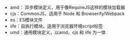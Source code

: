 - amd： 异步模块定义，用于像RequireJS这样的模块加载器
- cjs：CommonJS，适用于 Node 和 Browserify/Webpack
- es：ES模块文件
- iife：自执行模块，适用于浏览器环境script标签
- umd：通用模块定义，以amd，cjs 和 iife 为一体